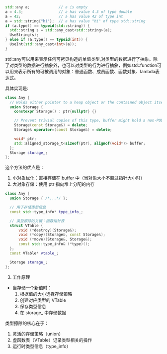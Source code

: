 

```cpp
std::any a;             // a is empty
a = 4.3;                // a has value 4.3 of type double
a = 42;                 // a has value 42 of type int
a = std::string{"hi"};  // a has value "hi" of type std::string
if (a.type() == typeid(std::string)) {
  std::string s = std::any_cast<std::string>(a);
  UseString(s);
} else if (a.type() == typeid(int)) {
  UseInt(std::any_cast<int>(a));
}
```

std::any可以用来表示任何可拷贝构造的单值类型,对类型的数据进行了抽象。除了对类型的数据进行抽象外，也可以对类型的行为进行抽象，例如std::function可以用来表示所有的可被调用的对象：普通函数、成员函数、函数对象、lambda表达式。

具体实现是:

```cpp
class Any {
  // Holds either pointer to a heap object or the contained object itself.
  union Storage {
    constexpr Storage() : ptr{nullptr} {}

    // Prevent trivial copies of this type, buffer might hold a non-POD.
    Storage(const Storage&) = delete;
    Storage& operator=(const Storage&) = delete;

    void* ptr;
    std::aligned_storage_t<sizeof(ptr), alignof(void*)> buffer;
  };
  Storage storage_;
};
```

这个方法的优点是：
1. 小对象优化：直接存储在 buffer 中（当对象大小不超过指针大小时）
2. 大对象存储：使用 ptr 指向堆上分配的内存


```cpp
class Any {
  union Storage { /*...*/ };

  // 用于存储类型信息
  const std::type_info* type_info_;

  // 类型擦除的关键：函数指针表
  struct VTable {
      void (*destroy)(Storage&);
      void (*copy)(Storage&, const Storage&);
      void (*move)(Storage&, Storage&);
      const std::type_info& (*type)();
  };
  const VTable* vtable_;

  Storage storage_;
};
```

3. 工作原理
- 当存储一个新值时：
  1. 根据值的大小选择存储策略
  2. 创建对应类型的 VTable
  3. 保存类型信息
  4. 在 storage_ 中存储数据

类型擦除的核心在于：

1. 灵活的存储策略（union）
2. 虚函数表（VTable）记录类型相关的操作
3. 运行时类型信息（type_info）